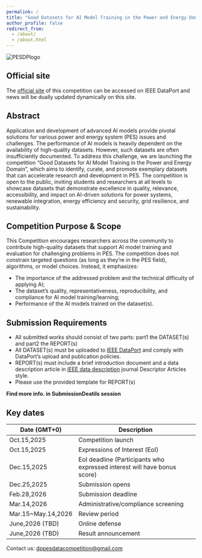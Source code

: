 ```yaml
---
permalink: /
title: "Good Datasets for AI Model Training in the Power and Energy Domain"
author_profile: false
redirect_from: 
  - /about/
  - /about.html
---
```


![PESDPlogo](https://dppescomp.github.io/pesdpcompetition.github.io/images/PESDPlogo.png)

## Official site
The [official site]() of this competition can be accessed on IEEE DataPort and news will be dually updated dynamically on this site.


## Abstract
Application and development of advanced AI models provide pivotal solutions for various power and energy system (PES) issues and challenges. The performance of AI models is heavily dependent on the availability of high-quality datasets. However, such datasets are often insufficiently documented. To address this challenge, we are launching the competition “Good Datasets for AI Model Training in the Power and Energy Domain”, which aims to identify, curate, and promote exemplary datasets that can accelerate research and development in PES. The competition is open to the public, inviting students and researchers at all levels to showcase datasets that demonstrate excellence in quality, relevance, accessibility, and impact on AI-driven solutions for power systems, renewable integration, energy efficiency and security, grid resilience, and sustainability.


## Competition Purpose & Scope
This Competition encourages researchers across the community to contribute high-quality datasets that support AI model training and evaluation for challenging problems in PES. The competition does not constrain targeted questions (as long as they’re in the PES field), algorithms, or model choices. Instead, it emphasizes:

* The importance of the addressed problem and the technical difficulty of applying AI;
* The dataset’s quality, representativeness, reproducibility, and compliance for AI model training/learning;
* Performance of the AI models trained on the dataset(s).


## Submission Requirements
* All submitted works should consist of two parts: part1 the DATASET(s) and part2 the REPORT(s)
* All DATASET(s) must be uploaded to [IEEE DataPort](https://ieee-dataport.org/) and comply with DataPort’s upload and publication policies. 
* REPORT(s) must include a brief introduction document and a data description article in [IEEE data description](https://www.ieee-data.org/) journal Descriptor Articles style. 
* Please use the provided template for REPORT(s)

**Find more info. in SubmissionDeatils session**


## **Key dates**

| Date \(GMT+0\)       | Description                         |
| -------------------- | ----------------------------------- |
| Oct.15,2025          | Competition launch                  |
| Oct.15,2025          | Expressions of Interest (EoI)       |
| Dec.15,2025          | EoI deadline (Participants who expressed interest will have bonus score)  |
| Dec.25,2025          | Submission opens                    |
| Feb.28,2026          | Submission deadline                 |
| Mar.14,2026          | Administrative/compliance screening |
| Mar.15~May.14,2026   | Review period                       |
| June,2026 \(TBD\)    | Online defense                      |
| June,2026 \(TBD\)    | Result announcement                 |




Contact us: dppesdatacompetition@gmail.com
